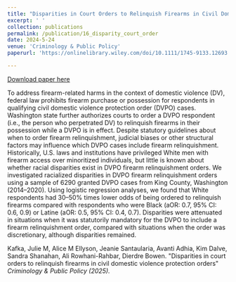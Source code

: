 ```yaml
---
title: "Disparities in Court Orders to Relinquish Firearms in Civil Domestic Violence Protection Orders" 
excerpt: ' '
collection: publications
permalink: /publication/16_disparity_court_order
date: 2024-5-24
venue: 'Criminology & Public Policy'
paperurl: 'https://onlinelibrary.wiley.com/doi/10.1111/1745-9133.12693'

---
```


[Download paper here](https://onlinelibrary.wiley.com/doi/10.1111/1745-9133.12693)

To address firearm-related harms in the context of domestic violence (DV), federal law prohibits firearm purchase or possession for respondents in qualifying civil domestic violence protection order (DVPO) cases. Washington state further authorizes courts to order a DVPO respondent (i.e., the person who perpetrated DV) to relinquish firearms in their possession while a DVPO is in effect. Despite statutory guidelines about when to order firearm relinquishment, judicial biases or other structural factors may influence which DVPO cases include firearm relinquishment. Historically, U.S. laws and institutions have privileged White men with firearm access over minoritized individuals, but little is known about whether racial disparities exist in DVPO firearm relinquishment orders. We investigated racialized disparities in DVPO firearm relinquishment orders using a sample of 6290 granted DVPO cases from King County, Washington (2014–2020). Using logistic regression analyses, we found that White respondents had 30–50% times lower odds of being ordered to relinquish firearms compared with respondents who were Black (aOR: 0.7, 95% CI: 0.6, 0.9) or Latine (aOR: 0.5, 95% CI: 0.4, 0.7). Disparities were attenuated in situations when it was statutorily mandatory for the DVPO to include a firearm relinquishment order, compared with situations when the order was discretionary, although disparities remained.
 
 
Kafka, Julie M, Alice M Ellyson, Jeanie Santaularia, Avanti Adhia, Kim Dalve, Sandra Shanahan, Ali Rowhani-Rahbar, Dierdre Bowen. "Disparities in court orders to relinquish firearms in civil domestic violence protection orders" <i>Criminology & Public Policy<i> (2025).
 


